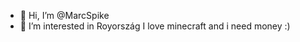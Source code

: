 - 👋 Hi, I’m @MarcSpike
- 👀 I’m interested in Royország
  I love minecraft and i need money :)
  

<!---
MarcSpike/MarcSpike is a ✨ special ✨ repository because its `README.md` (this file) appears on your GitHub profile.
You can click the Preview link to take a look at your changes.
--->

